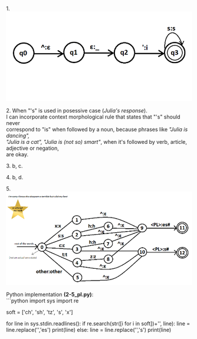 <p>1. <img src='s_to_is.png'></p>
<p>2. When "'s" is used in posessive case (<i>Julia's response</i>).<br>
I can incorporate context morphological rule that states that "'s" should never<br>
correspond to "is" when followed by a noun, because phrases like <i>"Julia is dancing",<br>
"Julia is a cat", "Julia is (not so) smart"</i>, when it's followed by verb, article, adjective or negation,<br>
are okay.</p>
<p>3. b, c.</p>
<p>4. b, d.</p>
<p>5. <img src='pluralization.png'></p>
Python implementation <b>(2-5_pl.py)</b>:<br>
```python
import sys
import re

soft = ['ch', 'sh', 'tz', 's', 'x']

for line in sys.stdin.readlines():
	if re.search(str([i for i in soft])+'<PL>', line):
		line = line.replace('<PL>','es')
		print(line)
	else:
		line = line.replace('<PL>','s')
		print(line)
```